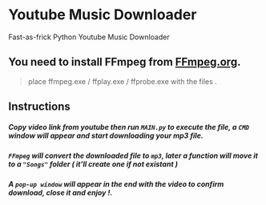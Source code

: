 # Youtube Music Downloader
Fast-as-frick Python Youtube Music Downloader
## You need to install FFmpeg from [FFmpeg.org](https://www.ffmpeg.org/).

> place ffmpeg.exe / ffplay.exe / ffprobe.exe with the files .

## Instructions

  ##### Copy video link from youtube then run `MAIN.py` to execute the file, a `CMD` window will appear and start downloading your mp3 file.
  ##### `FFmpeg` will convert the downloaded file to `mp3`, later a function will move it to a `"Songs"` folder ( it'll create one if not existant )
  ##### A `pop-up window` will appear in the end with the video to confirm download, close it and enjoy !. 
